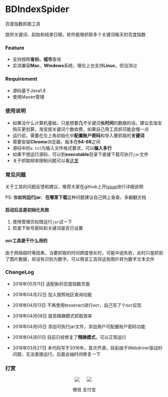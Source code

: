 # BDIndexSpider

百度指数抓取工具

提供关键词、起始和结束日期，软件能够抓取多个关键词每天的百度指数

### Feature

- 支持按照**省份、城市**查询
- 实测兼容**Mac**、**Windows**系统，理论上也支持**Linux**，但没测过

### Requirement

- 源码基于Java1.8
- 使用Maven管理

### 使用说明

- 如果没什么计算机基础，只是想要**几个**关键词**长时间**的数据的话，建议去淘宝购买更划算，淘宝按关键词个数收费，如果自己用工具抓可能会慢一点
- 运行前，需要在左上角初始化中**配置账户密码**和导入要抓取的**关键词**
- 需要安装**Chrome**浏览器，版本在**64-66**之间
- 源码中的`a.txt`为输入文件格式要求，可以**输入多行**
- 如果不想运行源码，可以到**executable**目录下直接下载可执行`jar`文件
- 关于抓取频率限制问题可以看[这里](https://github.com/songgeb/BDIndexSpider/issues/2)

### 常见问题

关于工具的问题反馈和建议，推荐大家在github上开[issue](https://github.com/songgeb/BDIndexSpider/issues)进行详细说明

PS: 像**如何运行jar**、**在哪里下载**这种问题建议自己网上查查，多翻翻文档

#### 启动后总是初始化失败
1. 使用管理员权限运行`jar`试一下
2. 检查下账号密码和关键词是否已设置

#### ocr工具是干什么用的
由于网络超时等因素，当要抓取的时间跨度很长时，可能中途失败，此时只是抓到了图片数据，却没有识别为数字。可以用该工具将这些图片转为数字文本文件

### ChangeLog

- 2018年05月11日
	适配新的百度指数页面
- 2018年04月22日
	加入按照地区查询功能
- 2018年04月13日
	不再使用tesseract进行ocr，自己写了个ocr实现

- 2018年04月08日
	提高精确模式抓取效率

- 2018年04月05日
	添加可执行jar文件，添加用户可配置账户密码功能

- 2018年04月01日
	目前已经修复了**精确模式**，可以正常运行

- 2018年03月27日
	本代码写于2016年，首次开源，目前由于Webdriver驱动的问题，无法直接运行。后面会抽时间修复一下

### 打赏

<div align=center>
<div style="display:inline-block;">
<img src="https://songgeb.github.io/images/wechat.jpg">
<p>微信</p>
</div>

<div style="display:inline-block;">
<img src="https://songgeb.github.io/images/alipay.jpg">
    <p>支付宝</p>
</div>
</div>
